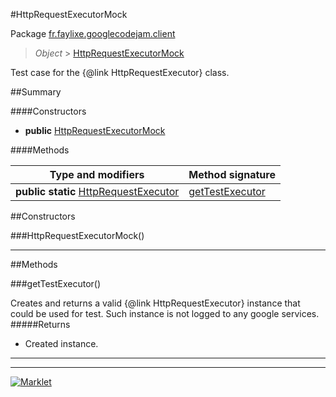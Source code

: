 #HttpRequestExecutorMock

Package [fr.faylixe.googlecodejam.client](README.md)<br>
> *Object* > [HttpRequestExecutorMock](HttpRequestExecutorMock.md)

Test case for the {@link HttpRequestExecutor} class.

##Summary

####Constructors

* **public** [HttpRequestExecutorMock](#httprequestexecutormock)

####Methods

Type and modifiers | Method signature
 --- | --- 
**public static** [HttpRequestExecutor](executor/HttpRequestExecutor.md) | [getTestExecutor](#gettestexecutor)


##Constructors

###HttpRequestExecutorMock()



---

##Methods

###getTestExecutor()


Creates and returns a valid {@link HttpRequestExecutor}
 instance that could be used for test. Such instance is not
 logged to any google services.
#####Returns


* Created instance.

---
---
[![Marklet](https://img.shields.io/badge/Generated%20by-Marklet-green.svg)](https://github.com/Faylixe/marklet)